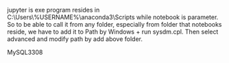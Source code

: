 jupyter is exe program resides in C:\\Users\\%USERNAME%\\anaconda3\\Scripts
while notebook is parameter.
So to be able to call it from any folder, especially from folder that notebooks reside, we have to add it to Path by Windows + run sysdm.cpl. Then select advanced and modify path by add above folder.

MySQL3308